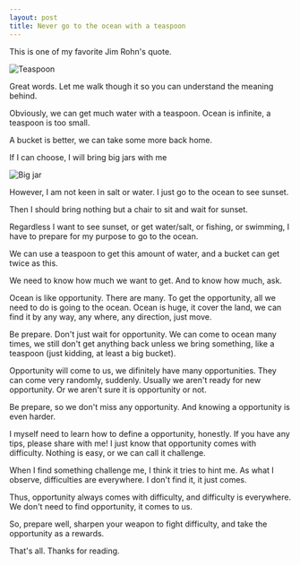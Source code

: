 ```yaml
---
layout: post
title: Never go to the ocean with a teaspoon
---
```


This is one of my favorite Jim Rohn's quote.

![Teaspoon](https://cloud.githubusercontent.com/assets/2004218/26551233/087d6650-44b4-11e7-8cbe-bb1b093e10ce.png)

Great words. Let me walk though it so you can understand the meaning behind.

Obviously, we can get much water with a teaspoon. Ocean is infinite, a teaspoon
is too small.

A bucket is better, we can take some more back home.

If I can choose, I will bring big jars with me

![Big jar](https://cloud.githubusercontent.com/assets/2004218/26551243/18da6b2e-44b4-11e7-9be1-2e24629c722b.png)

However, I am not keen in salt or water. I just go to the ocean to see sunset.

Then I should bring nothing but a chair to sit and wait for sunset.

Regardless I want to see sunset, or get water/salt, or fishing, or swimming,
I have to prepare for my purpose to go to the ocean.

We can use a teaspoon to get this amount of water, and a bucket can get twice
as this.

We need to know how much we want to get. And to know how much, ask.

Ocean is like opportunity. There are many. To get the opportunity, all we need to
do is going to the ocean. Ocean is huge, it cover the land,
we can find it by any way, any where, any direction, just move.

Be prepare. Don't just wait for opportunity. We can come to ocean many times,
we still don't get anything back unless we bring something, like a teaspoon
(just kidding, at least a big bucket).

Opportunity will come to us, we difinitely have many opportunities.
They can come very randomly, suddenly. Usually we aren't ready for new
opportunity. Or we aren't sure it is opportunity or not.

Be prepare, so we don't miss any opportunity. And knowing a opportunity is
even harder.

I myself need to learn how to define a opportunity, honestly. If you have any
tips, please share with me! I just know that opportunity comes with difficulty.
Nothing is easy, or we can call it challenge.

When I find something challenge me, I think it tries to hint me.
As what I observe, difficulties are everywhere. I don't find it, it just comes.

Thus, opportunity always comes with difficulty, and difficulty is everywhere.
We don't need to find opportunity, it comes to us.

So, prepare well, sharpen your weapon to fight difficulty, and take the
opportunity as a rewards.

That's all. Thanks for reading.
